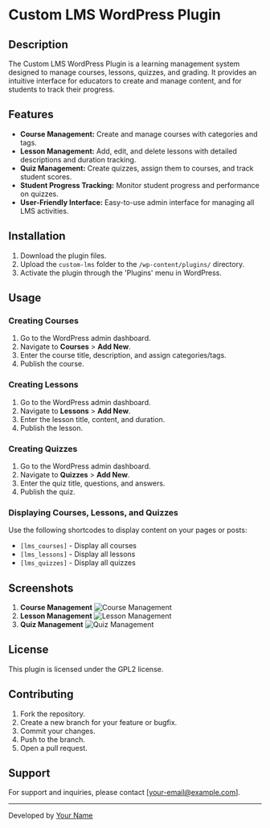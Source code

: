 # Custom LMS WordPress Plugin

## Description
The Custom LMS WordPress Plugin is a learning management system designed to manage courses, lessons, quizzes, and grading. It provides an intuitive interface for educators to create and manage content, and for students to track their progress.

## Features
- **Course Management:** Create and manage courses with categories and tags.
- **Lesson Management:** Add, edit, and delete lessons with detailed descriptions and duration tracking.
- **Quiz Management:** Create quizzes, assign them to courses, and track student scores.
- **Student Progress Tracking:** Monitor student progress and performance on quizzes.
- **User-Friendly Interface:** Easy-to-use admin interface for managing all LMS activities.

## Installation
1. Download the plugin files.
2. Upload the `custom-lms` folder to the `/wp-content/plugins/` directory.
3. Activate the plugin through the 'Plugins' menu in WordPress.

## Usage
### Creating Courses
1. Go to the WordPress admin dashboard.
2. Navigate to **Courses** > **Add New**.
3. Enter the course title, description, and assign categories/tags.
4. Publish the course.

### Creating Lessons
1. Go to the WordPress admin dashboard.
2. Navigate to **Lessons** > **Add New**.
3. Enter the lesson title, content, and duration.
4. Publish the lesson.

### Creating Quizzes
1. Go to the WordPress admin dashboard.
2. Navigate to **Quizzes** > **Add New**.
3. Enter the quiz title, questions, and answers.
4. Publish the quiz.

### Displaying Courses, Lessons, and Quizzes
Use the following shortcodes to display content on your pages or posts:
- `[lms_courses]` - Display all courses
- `[lms_lessons]` - Display all lessons
- `[lms_quizzes]` - Display all quizzes

## Screenshots
1. **Course Management**
   ![Course Management](screenshots/course-management.png)
2. **Lesson Management**
   ![Lesson Management](screenshots/lesson-management.png)
3. **Quiz Management**
   ![Quiz Management](screenshots/quiz-management.png)

## License
This plugin is licensed under the GPL2 license.

## Contributing
1. Fork the repository.
2. Create a new branch for your feature or bugfix.
3. Commit your changes.
4. Push to the branch.
5. Open a pull request.

## Support
For support and inquiries, please contact [your-email@example.com].

---

Developed by [Your Name](http://example.com)
